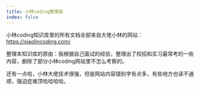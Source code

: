 ```yaml
---
title: 小林coding整理版
index: false
---
```



小林coding知识库里的所有文档全部来自大佬小林的网站：https://xiaolincoding.com/

整理本知识库的原由：我根据自己面试的经验，整理出了校招和实习最常考的一些内容，删除了部分小林coding网站里不怎么考察的。

还有一点哈，小林大佬技术很强，但是网站内容错别字有点多，有些地方也读不通顺，强迫症难顶哈哈哈哈。
